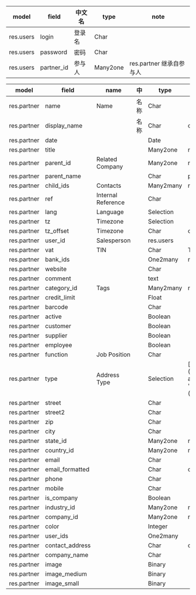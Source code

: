 

model|field|中文名|type|note
-----|-----|-----|----|----
res.users|login|登录名|Char|
res.users|password|密码|Char|
res.users|partner_id|参与人|Many2one|res.partner 继承自参与人

model|field|name|中|type|note
-----|-----|----|--|----|----
res.partner|name|Name|名称|Char|
res.partner|display\_name||名称|Char|compute
res.partner|date|||Date|
res.partner|title|||Many2one|res.partner.title
res.partner|parent\_id|Related Company||Many2one|res.partner
res.partner|parent\_name|||Char|parent\_id.name
res.partner|child\_ids|Contacts||Many2many|res.partner
res.partner|ref|Internal Reference||Char|
res.partner|lang|Language||Selection|
res.partner|tz|Timezone||Selection|
res.partner|tz\_offset|Timezone||Char|compute
res.partner|user\_id|Salesperson||res.users|
res.partner|vat|TIN||Char|Tax Identification Number
res.partner|bank\_ids|||One2many|res.partner.bank,partner\_id
res.partner|website|||Char|
res.partner|comment|||text|
res.partner|category\_id|Tags||Many2many|res.partner.category
res.partner|credit\_limit|||Float|
res.partner|barcode|||Char|
res.partner|active|||Boolean|
res.partner|customer|||Boolean|
res.partner|supplier|||Boolean|
res.partner|employee|||Boolean|
res.partner|function|Job Position||Char|
res.partner|type|Address Type||Selection|[('contact', 'Contact'),('invoice', 'Invoice address'),('delivery', 'Shipping address'),('other', 'Other address')]
res.partner|street|||Char|
res.partner|street2|||Char|
res.partner|zip|||Char|
res.partner|city|||Char|
res.partner|state\_id|||Many2one|res.country.state
res.partner|country\_id|||Many2one|res.country.state
res.partner|email|||Char|
res.partner|email\_formatted|||Char|compute
res.partner|phone|||Char|
res.partner|mobile|||Char|
res.partner|is\_company|||Boolean|
res.partner|industry\_id|||Many2one|res.partner.industry
res.partner|company\_id|||Many2one|res.company
res.partner|color|||Integer|
res.partner|user\_ids|||One2many|
res.partner|contact\_address|||Char|compute
res.partner|company_name|||Char|
res.partner|image|||Binary|
res.partner|image\_medium|||Binary|
res.partner|image\_small|||Binary|



